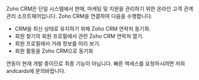Zoho CRM은 단일 시스템에서 판매, 마케팅 및 지원을 관리하기 위한 온라인 고객 관계 관리 소프트웨어입니다. Zoho CRM을 연결하여 다음을 수행합니다.

- CRM을 최신 상태로 유지하기 위해 Zoho CRM 연락처 동기화.
- 회원 찾기의 회원 프로필에서 관련 Zoho CRM 연락처 열기.
- 회원 프로필에서 거래 정보를 미리 보기.
- 회원 활동을 Zoho CRM으로 동기화

연동이 현재 개발 중이므로 최종 기능이 아닙니다. 빠른 액세스를 요청하시려면 저희 andcards에 문의바랍니다.
